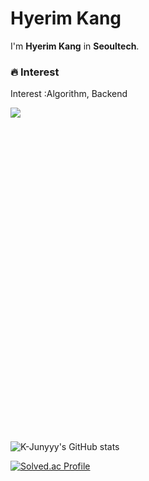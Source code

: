 
# Hyerim Kang

I'm **Hyerim Kang** in **Seoultech**.<p>
  
### 🔥 Interest 
Interest :Algorithm, Backend
  
<img src="https://img.shields.io/badge/C-00599C?style=flat-square&logo=C&logoColor=white"/>
<svg role="img" viewBox="0 0 24 24" xmlns="http://www.w3.org/2000/svg">
<svg role="img" viewBox="0 0 24 24" xmlns="http://www.w3.org/2000/svg">


<img sre="https://img.shields.io/badge/-intstargram-yellowgreen"/>
  
  
![K-Junyyy's GitHub stats](https://github-readme-stats.vercel.app/api?username=K-Junyyy&show_icons=true&theme=highcontrast)
  
  
  [![Solved.ac Profile](http://mazassumnida.wtf/api/generate_badge?boj=hyerim6187)](https://solved.ac/hyerim6187)
